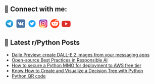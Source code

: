 ## 🔎 Connect with me:
[<img src="https://github.com/bullbesh/bullbesh/blob/main/images/Telegram.png" width="32" height="32" />](https://t.me/bullbesh)
[<img src="https://github.com/bullbesh/bullbesh/blob/main/images/VK.png" width="32" height="32" />](https://vk.com/bullbesh)
[<img src="https://github.com/bullbesh/bullbesh/blob/main/images/Twitter.png" width="32" height="32" />](https://twitter.com/bullbesh1)
[<img src="https://github.com/bullbesh/bullbesh/blob/main/images/Instagram.png" width="32" height="32" />](https://www.instagram.com/bullbesh)
[<img src="https://github.com/bullbesh/bullbesh/blob/main/images/Reddit.png" width="32" height="32" />](https://www.reddit.com/user/bullbesh)
[<img src="https://github.com/bullbesh/bullbesh/blob/main/images/YouTube.png" width="32" height="32" />](https://www.youtube.com/channel/UCtfjRs6uzgq5mfm8S06WTcg)

## 📕 Latest r/Python Posts
<!-- BLOG-POST-LIST:START -->
- [Dalle Preview: create DALL-E 2 images from your messaging apps](https://www.reddit.com/r/Python/comments/ztep5t/dalle_preview_create_dalle_2_images_from_your/)
- [Open-source Best Practices in Responsible AI](https://www.reddit.com/r/Python/comments/ztdncc/opensource_best_practices_in_responsible_ai/)
- [How to secure a Python MMO for deployment to AWS free tier](https://www.reddit.com/r/Python/comments/ztdhd6/how_to_secure_a_python_mmo_for_deployment_to_aws/)
- [Know How to Create and Visualize a Decision Tree with Python](https://www.reddit.com/r/Python/comments/ztcvhd/know_how_to_create_and_visualize_a_decision_tree/)
- [Python QR code](https://www.reddit.com/r/Python/comments/ztblok/python_qr_code/)
<!-- BLOG-POST-LIST:END -->
